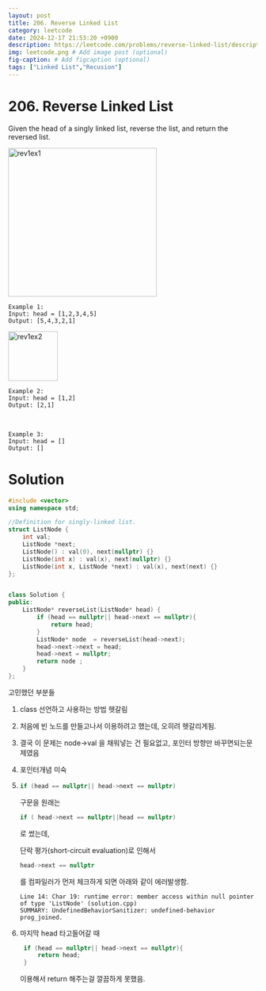 ```yaml
---
layout: post
title: 206. Reverse Linked List
category: leetcode
date: 2024-12-17 21:53:20 +0900
description: https://leetcode.com/problems/reverse-linked-list/description/
img: leetcode.png # Add image post (optional)
fig-caption: # Add figcaption (optional)
tags: ["Linked List","Recusion"]
---
```


# 206. Reverse Linked List

Given the head of a singly linked list, reverse the list, and return the reversed list.

<img src="../../imgs/rev1ex1.jpg" alt="rev1ex1" width="300"/>

    Example 1:
    Input: head = [1,2,3,4,5]
    Output: [5,4,3,2,1]


<img src="../../imgs/rev1ex2.jpg" alt="rev1ex2" width="100"/>

    Example 2:
    Input: head = [1,2]
    Output: [2,1]

<br>

    Example 3:
    Input: head = []
    Output: []

# Solution

```cpp
#include <vector>
using namespace std;

//Definition for singly-linked list.
struct ListNode {
    int val;
    ListNode *next;
    ListNode() : val(0), next(nullptr) {}
    ListNode(int x) : val(x), next(nullptr) {}
    ListNode(int x, ListNode *next) : val(x), next(next) {}
};


class Solution {
public:
    ListNode* reverseList(ListNode* head) {
        if (head == nullptr|| head->next == nullptr){
            return head;
        }
        ListNode* node  = reverseList(head->next);
        head->next->next = head;
        head->next = nullptr;
        return node ;
    }
};

```

고민했던 부분들
1. class 선언하고 사용하는 방법 헷갈림
   
2. 처음에 빈 노드를 만들고나서 이용하려고 했는데, 오히려 헷갈리게됨.
   
3. 결국 이 문제는 node->val 을 채워넣는 건 필요없고, 포인터 방향만 바꾸면되는문제였음
   
4. 포인터개념 미숙
   
5. 
   ```cpp
   if (head == nullptr|| head->next == nullptr)
   ```
   구문을 원래는 
   ```cpp
   if ( head->next == nullptr||head == nullptr)
   ```
   로 썼는데,
   
   단락 평가(short-circuit evaluation)로 인해서 
   ```cpp
   head->next == nullptr
   ``` 
   를 컴파일러가 먼저 체크하게 되면 아래와 같이 에러발생함.
   ```
   Line 14: Char 19: runtime error: member access within null pointer of type 'ListNode' (solution.cpp) 
   SUMMARY: UndefinedBehaviorSanitizer: undefined-behavior prog_joined.
   ```
6. 마지막 head 타고들어갈 때
   ```cpp
    if (head == nullptr|| head->next == nullptr){
        return head;
    }
    ```
    이용해서 return 해주는걸 깔끔하게 못했음. 

